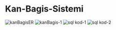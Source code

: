 # Kan-Bagis-Sistemi

![kanBagisER](https://user-images.githubusercontent.com/99996275/169536251-29d93d6a-d1a4-4a6c-8ce5-4ad75fc69fb1.png)
![kanBagis-1](https://user-images.githubusercontent.com/99996275/169536666-18ac3a67-de11-4d59-b734-f08e8dd65378.png)
![sql kod-1](https://user-images.githubusercontent.com/99996275/169536703-31016924-9a0a-4420-958d-54dbe4d5611c.png)
![sql kod-2](https://user-images.githubusercontent.com/99996275/169536719-6c344018-6b82-4fda-b11d-b3f03770b5b7.png)
